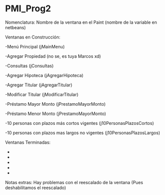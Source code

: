 # PMI_Prog2
Nomenclatura: Nombre de la ventana en el Paint (nombre de la variable en netbeans)

Ventanas en Construcción:

-Menú Principal (jMainMenu)

-Agregar Propiedad (no se, es tuya Marcos xd)

-Consultas (jConsultas)

-Agregar Hipoteca (jAgregarHipoteca)

-Agregar Titular (jAgregarTitular)

-Modificar Titular (jModificarTitular)

-Préstamo Mayor Monto (jPrestamoMayorMonto)

-Préstamo Menor Monto (jPrestamoMayorMonto)

-10 personas con plazos más cortos vigentes (j10PersonasPlazosCortos)

-10 personas con plazos mas largos no vigentes (j10PersonasPlazosLargos)

Ventanas Terminadas:

-
-
-
-
-
Notas extras: Hay problemas con el reescalado de la ventana (Pues deshabilitamos el reescalado)
